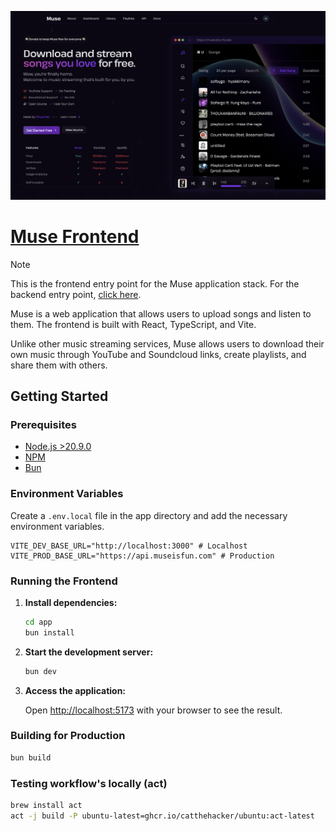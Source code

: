 ![Muse Frontend](/public/website.png)

# [Muse Frontend](https://museisfun.com)

> [!NOTE]
> This is the frontend entry point for the Muse application stack. For the backend entry point, [click here](../README.md).

Muse is a web application that allows users to upload songs and listen to them. The frontend is built with React, TypeScript, and Vite.

Unlike other music streaming services, Muse allows users to download their own music through YouTube and Soundcloud links, create playlists, and share them with others.

## Getting Started

### Prerequisites

- [Node.js >20.9.0](https://nodejs.org/)
- [NPM](https://www.npmjs.com/)
- [Bun](https://bun.sh/)

### Environment Variables

Create a `.env.local` file in the app directory and add the necessary environment variables.

```env
VITE_DEV_BASE_URL="http://localhost:3000" # Localhost
VITE_PROD_BASE_URL="https://api.museisfun.com" # Production
```

### Running the Frontend

1. **Install dependencies:**

    ```bash
    cd app
    bun install
    ```

2. **Start the development server:**

    ```bash
    bun dev
    ```

3. **Access the application:**

    Open [http://localhost:5173](http://localhost:5173) with your browser to see the result.

### Building for Production

```bash
bun build
```

### Testing workflow's locally (act)

```bash
brew install act
act -j build -P ubuntu-latest=ghcr.io/catthehacker/ubuntu:act-latest
```
